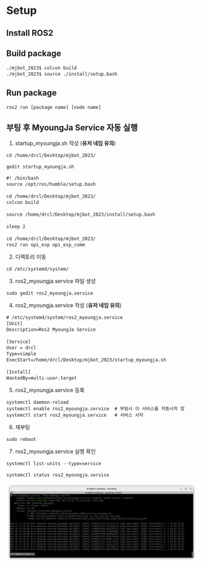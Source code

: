 # Setup

## Install ROS2

## Build package

```
./mjbot_2023$ colcon build
./mjbot_2023$ source ./install/setup.bash
```

## Run package

```
ros2 run [package name] [node name]
```

## 부팅 후 MyoungJa Service 자동 실행

1. startup_myoungja.sh 작성 (**유저 네임 유의**)
```
cd /home/drcl/Desktop/mjbot_2023/
```

```
gedit startup_myoungja.sh
```

```
#! /bin/bash
source /opt/ros/humble/setup.bash

cd /home/drcl/Desktop/mjbot_2023/
colcon build

source /home/drcl/Desktop/mjbot_2023/install/setup.bash

sleep 2

cd /home/drcl/Desktop/mjbot_2023/
ros2 run opi_esp opi_esp_comm
```

2. 디렉토리 이동
```
cd /etc/systemd/system/
```

3. ros2_myoungja.service 파일 생성
```
sudo gedit ros2_myoungja.service
```

4. ros2_myoungja.service 작성 (**유저 네임 유의**)
```
# /etc/systemd/system/ros2_myoungja.service
[Unit]
Description=Ros2 MyoungJa Service

[Service]
User = drcl
Type=simple
ExecStart=/home/drcl/Desktop/mjbot_2023/startup_myoungja.sh

[Install]
WantedBy=multi-user.target
```


5. ros2_myoungja.service 등록
```
systemctl daemon-reload
systemctl enable ros2_myoungja.service	# 부팅시 이 서비스를 자동시작 함
systemctl start ros2_myoungja.service	# 서비스 시작
```

6. 재부팅
```
sudo reboot
```

7. ros2_myoungja.service 실행 확인
```
systemctl list-units --type=service
```
```
systemctl status ros2_myoungja.service
```

![img](./ros2_myoungja_service_active.png)